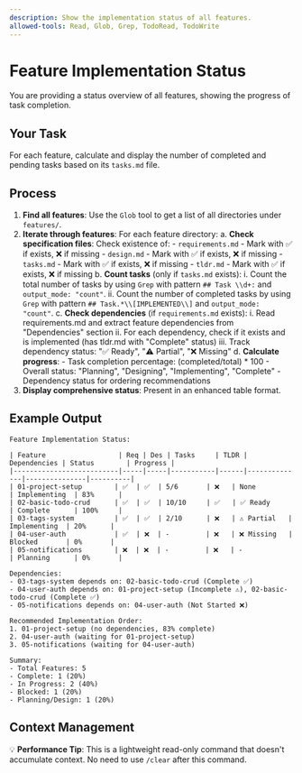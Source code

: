 ```yaml
---
description: Show the implementation status of all features.
allowed-tools: Read, Glob, Grep, TodoRead, TodoWrite
---
```


# Feature Implementation Status

You are providing a status overview of all features, showing the progress of task completion.

## Your Task

For each feature, calculate and display the number of completed and pending tasks based on its `tasks.md` file.

## Process

1.  **Find all features**: Use the `Glob` tool to get a list of all directories under `features/`.
2.  **Iterate through features**: For each feature directory:
    a. **Check specification files**: Check existence of: - `requirements.md` - Mark with ✅ if exists, ❌ if missing - `design.md` - Mark with ✅ if exists, ❌ if missing - `tasks.md` - Mark with ✅ if exists, ❌ if missing - `tldr.md` - Mark with ✅ if exists, ❌ if missing
    b. **Count tasks** (only if `tasks.md` exists):
    i. Count the total number of tasks by using `Grep` with pattern `## Task \\d+:` and `output_mode: "count"`.
    ii. Count the number of completed tasks by using `Grep` with pattern `## Task.*\\[IMPLEMENTED\\]` and `output_mode: "count"`.
    c. **Check dependencies** (if `requirements.md` exists):
    i. Read requirements.md and extract feature dependencies from "Dependencies" section
    ii. For each dependency, check if it exists and is implemented (has tldr.md with "Complete" status)
    iii. Track dependency status: "✅ Ready", "⚠️ Partial", "❌ Missing"
    d. **Calculate progress**: - Task completion percentage: (completed/total) \* 100 - Overall status: "Planning", "Designing", "Implementing", "Complete" - Dependency status for ordering recommendations
3.  **Display comprehensive status**: Present in an enhanced table format.

## Example Output

```
Feature Implementation Status:

| Feature                  | Req | Des | Tasks     | TLDR | Dependencies | Status        | Progress |
|--------------------------|-----|-----|-----------|------|--------------|---------------|----------|
| 01-project-setup        | ✅  | ✅  | 5/6       | ❌   | None         | Implementing  | 83%      |
| 02-basic-todo-crud      | ✅  | ✅  | 10/10     | ✅   | ✅ Ready     | Complete      | 100%     |
| 03-tags-system          | ✅  | ✅  | 2/10      | ❌   | ⚠️ Partial   | Implementing  | 20%      |
| 04-user-auth            | ✅  | ❌  | -         | ❌   | ❌ Missing   | Blocked       | 0%       |
| 05-notifications        | ❌  | ❌  | -         | ❌   | -            | Planning      | 0%       |

Dependencies:
- 03-tags-system depends on: 02-basic-todo-crud (Complete ✅)
- 04-user-auth depends on: 01-project-setup (Incomplete ⚠️), 02-basic-todo-crud (Complete ✅)
- 05-notifications depends on: 04-user-auth (Not Started ❌)

Recommended Implementation Order:
1. 01-project-setup (no dependencies, 83% complete)
2. 04-user-auth (waiting for 01-project-setup)
3. 05-notifications (waiting for 04-user-auth)

Summary:
- Total Features: 5
- Complete: 1 (20%)
- In Progress: 2 (40%)
- Blocked: 1 (20%)
- Planning/Design: 1 (20%)
```

## Context Management

💡 **Performance Tip**: This is a lightweight read-only command that doesn't accumulate context. No need to use `/clear` after this command.
